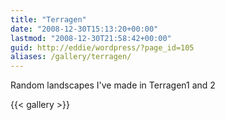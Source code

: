 ```yaml
---
title: "Terragen"
date: "2008-12-30T15:13:20+00:00"
lastmod: "2008-12-30T21:58:42+00:00"
guid: http://eddie/wordpress/?page_id=105
aliases: /gallery/terragen/
---
```


Random landscapes I've made in Terragen1 and 2

{{< gallery >}}
